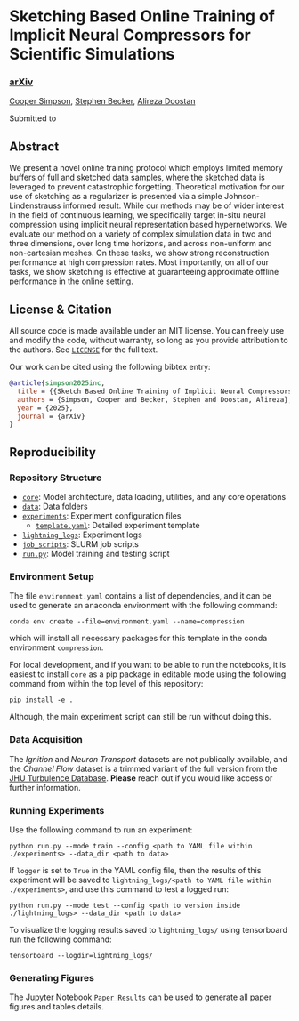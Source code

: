 # Sketching Based Online Training of Implicit Neural Compressors for Scientific Simulations

### [arXiv]()

[Cooper Simpson](https://rs-coop.github.io/), [Stephen Becker](https://stephenbeckr.github.io/), [Alireza Doostan](https://www.colorado.edu/aerospace/alireza-doostan)

Submitted to []()

## Abstract

We present a novel online training protocol which employs limited memory buffers of full and sketched data samples, where the sketched data is leveraged to prevent catastrophic forgetting. Theoretical motivation for our use of sketching as a regularizer is presented via a simple Johnson-Lindenstrauss informed result. While our methods may be of wider interest in the field of continuous learning, we specifically target in-situ neural compression using implicit neural representation based hypernetworks. We evaluate our method on a variety of complex simulation data in two and three dimensions, over long time horizons, and across non-uniform and non-cartesian meshes. On these tasks, we show strong reconstruction performance at high compression rates. Most importantly, on all of our tasks, we show sketching is effective at guaranteeing approximate offline performance in the online setting.

## License \& Citation
All source code is made available under an MIT license. You can freely use and modify the code, without warranty, so long as you provide attribution to the authors. See [`LICENSE`](./LICENSE) for the full text. 

Our work can be cited using the following bibtex entry:
```bibtex
@article{simpson2025inc,
  title = {{Sketch Based Online Training of Implicit Neural Compressors for Scientific Simulations}},
  authors = {Simpson, Cooper and Becker, Stephen and Doostan, Alireza},
  year = {2025},
  journal = {arXiv}
}
```

## Reproducibility

### Repository Structure
- [`core`](./core/): Model architecture, data loading, utilities, and any core operations
- [`data`](./data/): Data folders
- [`experiments`](./experiments/): Experiment configuration files
  - [`template.yaml`](./experiments/template.yaml): Detailed experiment template
- [`lightning_logs`](./lightning_logs/): Experiment logs
- [`job_scripts`](./job_scripts/): SLURM job scripts
- [`run.py`](./run.py): Model training and testing script

### Environment Setup
The file `environment.yaml` contains a list of dependencies, and it can be used to generate an anaconda environment with the following command:
```console
conda env create --file=environment.yaml --name=compression
```
which will install all necessary packages for this template in the conda environment `compression`.

For local development, and if you want to be able to run the notebooks, it is easiest to install `core` as a pip package in editable mode using the following command from within the top level of this repository:
```console
pip install -e .
```
Although, the main experiment script can still be run without doing this.

### Data Acquisition
The *Ignition* and *Neuron Transport* datasets are not publically available, and the *Channel Flow* dataset is a trimmed variant of the full version from the [JHU Turbulence Database](https://turbulence.idies.jhu.edu/datasets/wallBoundedTurbulence/channelFlow). **Please** reach out if you would like access or further information.

### Running Experiments
Use the following command to run an experiment:
```console
python run.py --mode train --config <path to YAML file within ./experiments> --data_dir <path to data>
```
If `logger` is set to `True` in the YAML config file, then the results of this experiment will be saved to `lightning_logs/<path to YAML file within ./experiments>`, and use this command to test a logged run:
```console
python run.py --mode test --config <path to version inside ./lightning_logs> --data_dir <path to data>
```
To visualize the logging results saved to `lightning_logs/` using tensorboard run the following command:
```console
tensorboard --logdir=lightning_logs/
```

### Generating Figures
The Jupyter Notebook [`Paper Results`](./Paper%20Results.ipynb) can be used to generate all paper figures and tables details.